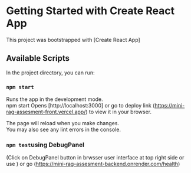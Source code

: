 # Getting Started with Create React App

This project was bootstrapped with [Create React App]

## Available Scripts

In the project directory, you can run:

### `npm start`

Runs the app in the development mode.\
npm start Opens [http://localhost:3000] or go to deploy link (https://mini-rag-assesment-front.vercel.app/) to view it in your browser.

The page will reload when you make changes.\
You may also see any lint errors in the console.

### `npm test`using DebugPanel

(Click on DebugPanel button in brwsser user interface at top right side or use ) or go (https://mini-rag-assesment-backend.onrender.com/health)

